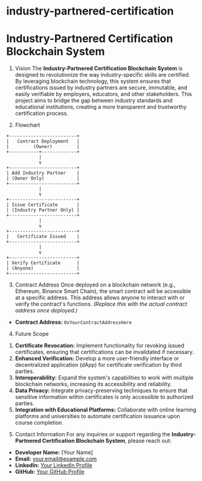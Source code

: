 # industry-partnered-certification
# Industry-Partnered Certification Blockchain System

1) Vision
The **Industry-Partnered Certification Blockchain System** is designed to revolutionize the way industry-specific skills are certified. By leveraging blockchain technology, this system ensures that certifications issued by industry partners are secure, immutable, and easily verifiable by employers, educators, and other stakeholders. This project aims to bridge the gap between industry standards and educational institutions, creating a more transparent and trustworthy certification process.

2) Flowchart

```plaintext
+-------------------------+
|   Contract Deployment   |
|         (Owner)         |
+-----------+-------------+
            |
            v
+-------------------------+
| Add Industry Partner    |
| (Owner Only)            |
+-------------------------+
            |
            v
+-------------------------+
| Issue Certificate       |
| (Industry Partner Only) |
+-------------------------+
            |
            v
+-------------------------+
|   Certificate Issued    |
+-------------------------+
            |
            v
+-------------------------+
| Verify Certificate      |
| (Anyone)                |
+-------------------------+
```

3) Contract Address
Once deployed on a blockchain network (e.g., Ethereum, Binance Smart Chain), the smart contract will be accessible at a specific address. This address allows anyone to interact with or verify the contract's functions. *(Replace this with the actual contract address once deployed.)*

- **Contract Address:** `0xYourContractAddressHere`

4) Future Scope
1. **Certificate Revocation:** Implement functionality for revoking issued certificates, ensuring that certifications can be invalidated if necessary.
2. **Enhanced Verification:** Develop a more user-friendly interface or decentralized application (dApp) for certificate verification by third parties.
3. **Interoperability:** Expand the system's capabilities to work with multiple blockchain networks, increasing its accessibility and reliability.
4. **Data Privacy:** Integrate privacy-preserving techniques to ensure that sensitive information within certificates is only accessible to authorized parties.
5. **Integration with Educational Platforms:** Collaborate with online learning platforms and universities to automate certification issuance upon course completion.

5) Contact Information
For any inquiries or support regarding the **Industry-Partnered Certification Blockchain System**, please reach out:

- **Developer Name:** [Your Name]
- **Email:** [your.email@example.com](mailto:your.email@example.com)
- **LinkedIn:** [Your LinkedIn Profile](https://www.linkedin.com/in/yourprofile)
- **GitHub:** [Your GitHub Profile](https://github.com/yourprofile)
